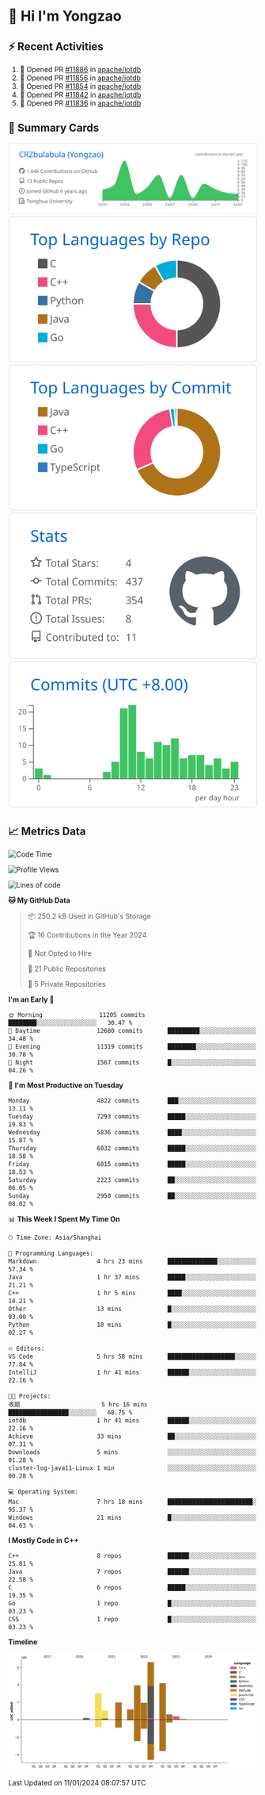 # 👋 Hi I'm Yongzao

## ⚡ Recent Activities
<!--START_SECTION:activity-->
1. 💪 Opened PR [#11886](https://github.com/apache/iotdb/pull/11886) in [apache/iotdb](https://github.com/apache/iotdb)
2. 💪 Opened PR [#11856](https://github.com/apache/iotdb/pull/11856) in [apache/iotdb](https://github.com/apache/iotdb)
3. 💪 Opened PR [#11854](https://github.com/apache/iotdb/pull/11854) in [apache/iotdb](https://github.com/apache/iotdb)
4. 💪 Opened PR [#11842](https://github.com/apache/iotdb/pull/11842) in [apache/iotdb](https://github.com/apache/iotdb)
5. 💪 Opened PR [#11836](https://github.com/apache/iotdb/pull/11836) in [apache/iotdb](https://github.com/apache/iotdb)
<!--END_SECTION:activity-->

## 🎑 Summary Cards

[![](https://raw.githubusercontent.com/CRZbulabula/CRZbulabula/main/profile-summary-card-output/github/0-profile-details.svg)](https://github.com/vn7n24fzkq/github-profile-summary-cards)
[![](https://raw.githubusercontent.com/CRZbulabula/CRZbulabula/main/profile-summary-card-output/github/1-repos-per-language.svg)](https://github.com/vn7n24fzkq/github-profile-summary-cards) [![](https://raw.githubusercontent.com/CRZbulabula/CRZbulabula/main/profile-summary-card-output/github/2-most-commit-language.svg)](https://github.com/vn7n24fzkq/github-profile-summary-cards)
[![](https://raw.githubusercontent.com/CRZbulabula/CRZbulabula/main/profile-summary-card-output/github/3-stats.svg)](https://github.com/vn7n24fzkq/github-profile-summary-cards) [![](https://raw.githubusercontent.com/CRZbulabula/CRZbulabula/main/profile-summary-card-output/github/4-productive-time.svg)](https://github.com/vn7n24fzkq/github-profile-summary-cards)

## 📈 Metrics Data

<!--START_SECTION:waka-->
![Code Time](http://img.shields.io/badge/Code%20Time-538%20hrs%2049%20mins-blue)

![Profile Views](http://img.shields.io/badge/Profile%20Views-0-blue)

![Lines of code](https://img.shields.io/badge/From%20Hello%20World%20I%27ve%20Written-24.9%20million%20lines%20of%20code-blue)

**🐱 My GitHub Data** 

> 📦 250.2 kB Used in GitHub's Storage 
 > 
> 🏆 16 Contributions in the Year 2024
 > 
> 🚫 Not Opted to Hire
 > 
> 📜 21 Public Repositories 
 > 
> 🔑 5 Private Repositories 
 > 
**I'm an Early 🐤** 

```text
🌞 Morning                11205 commits       ████████░░░░░░░░░░░░░░░░░   30.47 % 
🌆 Daytime                12680 commits       █████████░░░░░░░░░░░░░░░░   34.48 % 
🌃 Evening                11319 commits       ████████░░░░░░░░░░░░░░░░░   30.78 % 
🌙 Night                  1567 commits        █░░░░░░░░░░░░░░░░░░░░░░░░   04.26 % 
```
📅 **I'm Most Productive on Tuesday** 

```text
Monday                   4822 commits        ███░░░░░░░░░░░░░░░░░░░░░░   13.11 % 
Tuesday                  7293 commits        █████░░░░░░░░░░░░░░░░░░░░   19.83 % 
Wednesday                5836 commits        ████░░░░░░░░░░░░░░░░░░░░░   15.87 % 
Thursday                 6832 commits        █████░░░░░░░░░░░░░░░░░░░░   18.58 % 
Friday                   6815 commits        █████░░░░░░░░░░░░░░░░░░░░   18.53 % 
Saturday                 2223 commits        ██░░░░░░░░░░░░░░░░░░░░░░░   06.05 % 
Sunday                   2950 commits        ██░░░░░░░░░░░░░░░░░░░░░░░   08.02 % 
```


📊 **This Week I Spent My Time On** 

```text
🕑︎ Time Zone: Asia/Shanghai

💬 Programming Languages: 
Markdown                 4 hrs 23 mins       ██████████████░░░░░░░░░░░   57.34 % 
Java                     1 hr 37 mins        █████░░░░░░░░░░░░░░░░░░░░   21.21 % 
C++                      1 hr 5 mins         ████░░░░░░░░░░░░░░░░░░░░░   14.21 % 
Other                    13 mins             █░░░░░░░░░░░░░░░░░░░░░░░░   03.00 % 
Python                   10 mins             █░░░░░░░░░░░░░░░░░░░░░░░░   02.27 % 

🔥 Editors: 
VS Code                  5 hrs 58 mins       ███████████████████░░░░░░   77.84 % 
IntelliJ                 1 hr 41 mins        ██████░░░░░░░░░░░░░░░░░░░   22.16 % 

🐱‍💻 Projects: 
改题                       5 hrs 16 mins       █████████████████░░░░░░░░   68.75 % 
iotdb                    1 hr 41 mins        ██████░░░░░░░░░░░░░░░░░░░   22.16 % 
Achieve                  33 mins             ██░░░░░░░░░░░░░░░░░░░░░░░   07.31 % 
Downloads                5 mins              ░░░░░░░░░░░░░░░░░░░░░░░░░   01.28 % 
cluster-log-java11-Linux 1 min               ░░░░░░░░░░░░░░░░░░░░░░░░░   00.28 % 

💻 Operating System: 
Mac                      7 hrs 18 mins       ████████████████████████░   95.37 % 
Windows                  21 mins             █░░░░░░░░░░░░░░░░░░░░░░░░   04.63 % 
```

**I Mostly Code in C++** 

```text
C++                      8 repos             ██████░░░░░░░░░░░░░░░░░░░   25.81 % 
Java                     7 repos             ██████░░░░░░░░░░░░░░░░░░░   22.58 % 
C                        6 repos             █████░░░░░░░░░░░░░░░░░░░░   19.35 % 
Go                       1 repo              █░░░░░░░░░░░░░░░░░░░░░░░░   03.23 % 
CSS                      1 repo              █░░░░░░░░░░░░░░░░░░░░░░░░   03.23 % 
```



**Timeline**

![Lines of Code chart](https://raw.githubusercontent.com/CRZbulabula/CRZbulabula/main/assets/bar_graph.png)


 Last Updated on 11/01/2024 08:07:57 UTC
<!--END_SECTION:waka-->

